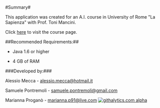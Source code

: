 #Summary#

<p>This application was created for an A.I. course in University of Rome "La Sapienza" with Prof. Toni Mancini.</p>

Click [here](http://tmancini.di.uniroma1.it/index.php?page=teaching.ia) to visit the course page.

##Recommended Requirements:##

- Java 1.6 or higher

- 4 GB of RAM

###Developed by:###

Alessio Mecca - alessio.mecca@hotmail.it

Samuele Pontremoli - samuele.pontremoli@gmail.com

Marianna Proganò - marianna.p91@live.com
[![githalytics.com alpha](https://cruel-carlota.pagodabox.com/a4ccd1285eabfe3a60f2fda0bbae6df5 "githalytics.com")](http://githalytics.com/sam-0101/Connect-4)
